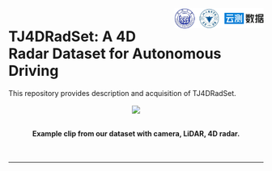 <img src="docs/logo/logo.png" align="right" width="35%">
 
# TJ4DRadSet: A 4D Radar Dataset for Autonomous Driving

This repository provides description and acquisition of TJ4DRadSet.

<div align="center">
<figure>
<img src="docs/figures/exampl1.gif" align="center" width="700"/>
</figure>
<br clear="center"/>
<b>Example clip from our dataset with camera, LiDAR, 4D radar.</b>
</div>
<br>
<br>

---
